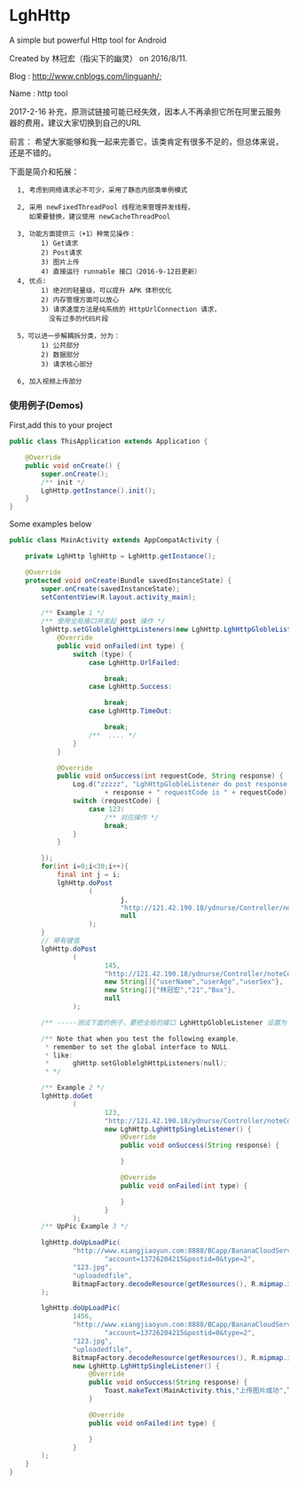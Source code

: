 # LghHttp
A simple but powerful Http tool for Android


  Created by 林冠宏（指尖下的幽灵） on 2016/8/11.
 
  Blog : http://www.cnblogs.com/linguanh/;
 
  Name : http tool
  
  2017-2-16 补充，原测试链接可能已经失效，因本人不再承担它所在阿里云服务器的费用，建议大家切换到自己的URL
 
  前言：
      希望大家能够和我一起来完善它，该类肯定有很多不足的，但总体来说，还是不错的。
 
  下面是简介和拓展：
 
      1, 考虑到网络请求必不可少，采用了静态内部类单例模式
 
      2, 采用 newFixedThreadPool 线程池来管理并发线程，
         如果要替换，建议使用 newCacheThreadPool
 
      3, 功能方面提供三（+1）种常见操作：
            1) Get请求
            2) Post请求
            3) 图片上传
            4) 直接运行 runnable 接口（2016-9-12日更新）
      4, 优点:
            1) 绝对的轻量级，可以提升 APK 体积优化
            2) 内存管理方面可以放心
            3) 请求速度方法是纯系统的 HttpUrlConnection 请求，
              没有过多的代码片段
 
      5，可以进一步解耦拆分类，分为：
            1) 公共部分
            2) 数据部分
            3) 请求核心部分

      6, 加入视频上传部分

### 使用例子(Demos)
First,add this to your project
```java
public class ThisApplication extends Application {

    @Override
    public void onCreate() {
        super.onCreate();
        /** init */
        LghHttp.getInstance().init();
    }
}
```
Some examples below

```java
public class MainActivity extends AppCompatActivity {

    private LghHttp lghHttp = LghHttp.getInstance();

    @Override
    protected void onCreate(Bundle savedInstanceState) {
        super.onCreate(savedInstanceState);
        setContentView(R.layout.activity_main);

        /** Example 1 */
        /** 使用全局接口并发起 post 操作 */
        lghHttp.setGloblelghHttpListeners(new LghHttp.LghHttpGlobleListener() {
            @Override
            public void onFailed(int type) {
                switch (type) {
                    case LghHttp.UrlFailed:

                        break;
                    case LghHttp.Success:

                        break;
                    case LghHttp.TimeOut:

                        break;
                    /**  .... */
                }
            }

            @Override
            public void onSuccess(int requestCode, String response) {
                Log.d("zzzzz", "LghHttpGlobleListener do post response "
                        + response + " requestCode is " + requestCode);
                switch (requestCode) {
                    case 123:
                        /** 对应操作 */
                        break;
                }
            }

        });
        for(int i=0;i<30;i++){
            final int j = i;
            lghHttp.doPost
                    (
                            j,
                            "http://121.42.190.18/ydnurse/Controller/noteController.php?func=GetNote",
                            null
                    );
        }
        // 带有键值
        lghHttp.doPost
                (
                        145,
                        "http://121.42.190.18/ydnurse/Controller/noteController.php?func=GetNote",
                        new String[]{"userName","userAge","userSex"},
                        new String[]{"林冠宏","21","Box"},
                        null
                );

        /** -----测试下面的例子，要把全局的接口 LghHttpGlobleListener 设置为 NUll----- */

        /** Note that when you test the following example,
         * remember to set the global interface to NULL.
         * like:
         *      ghHttp.setGloblelghHttpListeners(null);
         * */

        /** Example 2 */
        lghHttp.doGet
                (
                        123,
                        "http://121.42.190.18/ydnurse/Controller/noteController.php?func=GetNote",
                        new LghHttp.LghHttpSingleListener() {
                            @Override
                            public void onSuccess(String response) {

                            }

                            @Override
                            public void onFailed(int type) {

                            }
                        }
                );
        /** UpPic Example 3 */

        lghHttp.doUpLoadPic(
                "http://www.xiangjiaoyun.com:8888/BCapp/BananaCloudServer/userPicUploadFile.php?" +
                        "account=13726204215&postid=0&type=2",
                "123.jpg",
                "uploadedfile",
                BitmapFactory.decodeResource(getResources(), R.mipmap.ic_launcher)
        );

        lghHttp.doUpLoadPic(
                1456,
                "http://www.xiangjiaoyun.com:8888/BCapp/BananaCloudServer/userPicUploadFile.php?" +
                        "account=13726204215&postid=0&type=2",
                "123.jpg",
                "uploadedfile",
                BitmapFactory.decodeResource(getResources(), R.mipmap.ic_launcher),
                new LghHttp.LghHttpSingleListener() {
                    @Override
                    public void onSuccess(String response) {
                        Toast.makeText(MainActivity.this,"上传图片成功",Toast.LENGTH_SHORT).show();
                    }

                    @Override
                    public void onFailed(int type) {

                    }
                }
        );
    }
}
```

